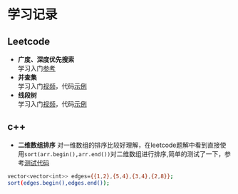 ﻿# 学习记录 
## Leetcode

* **广度、深度优先搜索**  
学习入门[参考](https://www.bilibili.com/video/BV1Ks411579J?from=search&seid=11399053858632586820)
* **并查集**  
学习入门[视频](https://www.bilibili.com/video/BV13t411v7Fs?from=search&seid=301133990733687838)，代码[示例](https://github.com/HiJaEn/LeetCodeHub/blob/master/code/Disjoint_set.cpp)
* **线段树**  
学习入门[视频](https://www.bilibili.com/video/BV1cb411t7AM?from=search&seid=16819879578820315421)，代码[示例](https://github.com/HiJaEn/LeetCodeHub/blob/master/code/Segment_tree.cpp)

## c++

* **二维数组排序**
  对一维数组的排序比较好理解，在leetcode题解中看到直接使用```sort(arr.begin(),arr.end())```对二维数组进行排序,简单的测试了一下，参考[测试代码](https://github.com/HiJaEn/LeetCodeHub/blob/master/code/VectorVector_sort.cpp)
```bash
vector<vector<int>> edges={{1,2},{5,4},{3,4},{2,8}};
sort(edges.begin(),edges.end());
```

